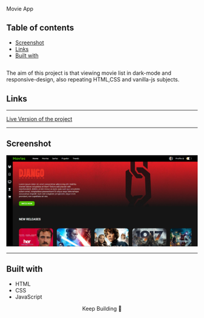 Movie App

## Table of contents

- [Screenshot](#screenshot)
- [Links](#links)
- [Built with](#built-with)

##

The aim of this project is that viewing movie list in dark-mode and responsive-design, also repeating HTML,CSS and vanilla-js subjects.

## Links

<hr>
<a href="https://birkan-dogan.github.io/movie-design/">Live Version of the project</a>
<hr>

## Screenshot

<p align="center">
<a href="https://birkan-dogan.github.io/movie-design/"><img  src="./movieApp.jpg" alt="movies"></a>
</p>

<hr>

## Built with

- HTML
- CSS
- JavaScript

<center> Keep Building 🚀</center>
